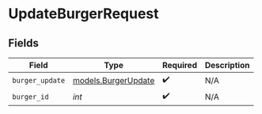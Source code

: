 # UpdateBurgerRequest


## Fields

| Field                                            | Type                                             | Required                                         | Description                                      |
| ------------------------------------------------ | ------------------------------------------------ | ------------------------------------------------ | ------------------------------------------------ |
| `burger_update`                                  | [models.BurgerUpdate](../models/burgerupdate.md) | :heavy_check_mark:                               | N/A                                              |
| `burger_id`                                      | *int*                                            | :heavy_check_mark:                               | N/A                                              |